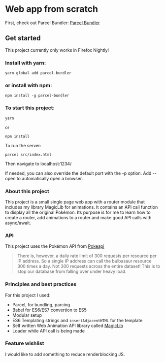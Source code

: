 # Web app from scratch

First, check out Parcel Bundler:
[Parcel Bundler](https://github.com/parcel-bundler/parcel)

## Get started

This project currently only works in Firefox Nightly!

### Install with yarn:
```
yarn global add parcel-bundler
```
### or install with npm:
```
npm install -g parcel-bundler
```


### To start this project:
```
yarn
```

or 

```
npm install
```

To run the server:
```
parcel src/index.html
```
Then navigate to localhost:1234/

If needed, you can also override the default port with the -p option. Add --open to automatically open a browser.

### About this project
This project is a small single page web app with a router module that includes my library MagicLib for animations. It contains an API call function to display all the original Pokémon. 
Its purpose is for me to learn how to create a router, add animations to a router and make good API calls with async/await.

### API
This project uses the Pokémon API from [Pokeapi](https://pokeapi.co/)

> There is, however, a daily rate limit of 300 requests per resource per IP  address. So a single IP address can call the bulbasaur resource 300 times a day. Not 300 requests across the entire dataset! This is to stop our database from falling over under heavy load.

### Principles and best practices
For this project I used:
- Parcel, for bundling, parcing
- Babel for ES6/ES7 convertion to ES5
- Modular setup
- ES6 Templating strings and `insertAdjacentHTML` for the template
- Self written Web Animation API library called [MagicLib](https://github.com/meesrutten/MagicLib/)
- Loader while API call is being made

### Feature wishlist
I would like to add something to reduce renderblocking JS. 